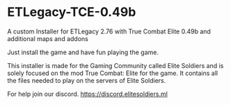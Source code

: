 # ETLegacy-TCE-0.49b
A custom Installer for ETLegacy 2.76 with True Combat Elite 0.49b and additional maps and addons

Just install the game and have fun playing the game.

This installer is made for the Gaming Community called Elite Soldiers and is solely focused on the mod True Combat: Elite for the game. It contains all the files needed to play on the servers of Elite Soldiers.

For help join our discord. https://discord.elitesoldiers.ml
